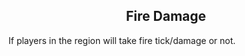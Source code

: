 <h2 style="text-align:center;"> Fire Damage </h2>

If players in the region will take fire tick/damage or not.
